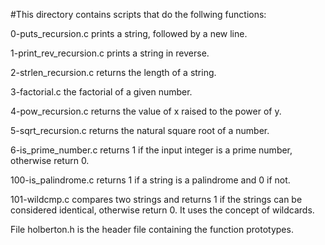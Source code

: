 

#This directory contains scripts that do the follwing functions:

0-puts_recursion.c prints a string, followed by a new line.

1-print_rev_recursion.c prints a string in reverse.

2-strlen_recursion.c returns the length of a string.

3-factorial.c the factorial of a given number.

4-pow_recursion.c returns the value of x raised to the power of y.

5-sqrt_recursion.c returns the natural square root of a number.

6-is_prime_number.c returns 1 if the input integer is a prime number, otherwise return 0.

100-is_palindrome.c returns 1 if a string is a palindrome and 0 if not.

101-wildcmp.c compares two strings and returns 1 if the strings can be considered identical, otherwise return 0. It uses the concept of wildcards.

File holberton.h is the header file containing the function prototypes.

